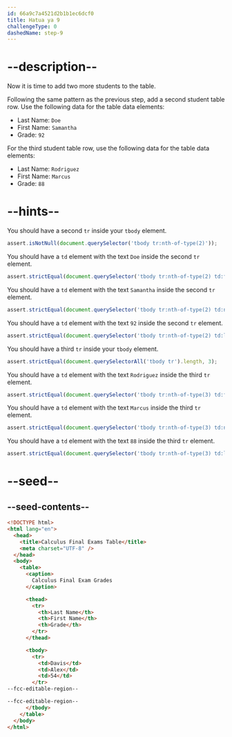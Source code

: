 ```yaml
---
id: 66a9c7a4521d2b1b1ec6dcf0
title: Hatua ya 9
challengeType: 0
dashedName: step-9
---
```


# --description--

Now it is time to add two more students to the table.

Following the same pattern as the previous step, add a second student table row. Use the following data for the table data elements:

- Last Name: `Doe`
- First Name: `Samantha`
- Grade: `92`

For the third student table row, use the following data for the table data elements:

- Last Name: `Rodriguez`
- First Name: `Marcus`
- Grade: `88`

# --hints--

You should have a second `tr` inside your `tbody` element.

```js
assert.isNotNull(document.querySelector('tbody tr:nth-of-type(2)'));
```

You should have a `td` element with the text `Doe` inside the second `tr` element.

```js
assert.strictEqual(document.querySelector('tbody tr:nth-of-type(2) td:first-child')?.textContent, 'Doe');
```

You should have a `td` element with the text `Samantha` inside the second `tr` element.

```js
assert.strictEqual(document.querySelector('tbody tr:nth-of-type(2) td:nth-child(2)')?.textContent, 'Samantha');
```

You should have a `td` element with the text `92` inside the second `tr` element.

```js
assert.strictEqual(document.querySelector('tbody tr:nth-of-type(2) td:last-child')?.textContent, '92');
```

You should have a third `tr` inside your `tbody` element.

```js
assert.strictEqual(document.querySelectorAll('tbody tr').length, 3);
```

You should have a `td` element with the text `Rodriguez` inside the third `tr` element.

```js
assert.strictEqual(document.querySelector('tbody tr:nth-of-type(3) td:first-child')?.textContent, 'Rodriguez');
```

You should have a `td` element with the text `Marcus` inside the third `tr` element.

```js
assert.strictEqual(document.querySelector('tbody tr:nth-of-type(3) td:nth-child(2)')?.textContent, 'Marcus');
```

You should have a `td` element with the text `88` inside the third `tr` element.

```js
assert.strictEqual(document.querySelector('tbody tr:nth-of-type(3) td:last-child')?.textContent, '88');
```

# --seed--

## --seed-contents--

```html
<!DOCTYPE html>
<html lang="en">
  <head>
    <title>Calculus Final Exams Table</title>
    <meta charset="UTF-8" />
  </head>
  <body>
    <table>
      <caption>
        Calculus Final Exam Grades
      </caption>

      <thead>     
        <tr>
          <th>Last Name</th>
          <th>First Name</th>
          <th>Grade</th>
        </tr>
      </thead>

      <tbody>
        <tr>
          <td>Davis</td>
          <td>Alex</td>
          <td>54</td>
        </tr>
--fcc-editable-region--

--fcc-editable-region--
      </tbody>
    </table>
  </body>
</html>
```
